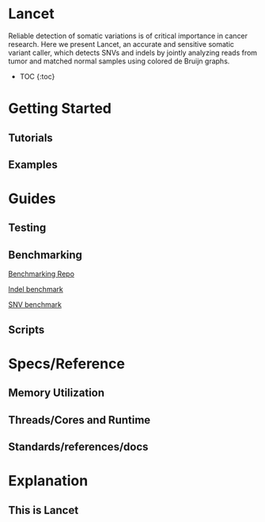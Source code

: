 # Lancet

Reliable detection of somatic variations is of critical importance in cancer research. Here we present Lancet, an accurate and sensitive somatic variant caller, which detects SNVs and indels by jointly analyzing reads from tumor and matched normal samples using colored de Bruijn graphs. 

* TOC
{:toc}

# Getting Started
## Tutorials
## Examples
# Guides
## Testing
## Benchmarking
[Benchmarking Repo](https://github.com/nygenome/benchmark/tree/master/virtual_tumor/evaluation)

<a href="https://zhubry.github.io/LancetDocumentationExample/indel_20220528.performance-plots.pdf" target="_blank">Indel benchmark</a>

<a href="https://zhubry.github.io/LancetDocumentationExample/snv_20220528.performance-plots.pdf" target="_blank">SNV benchmark</a>
## Scripts
# Specs/Reference
## Memory Utilization
## Threads/Cores and Runtime
## Standards/references/docs
# Explanation
## This is Lancet
